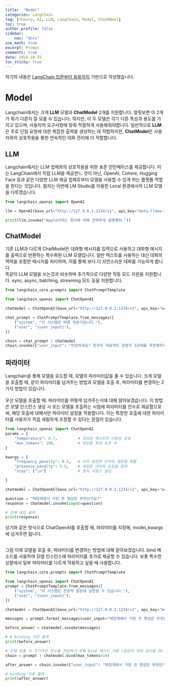 ```yaml
---
title:  "Model"
categories: LangChain
tag: [theory, AI, LLM, LangChain, Model, ChatMdoel]
toc: true
author_profile: false
sidebar:
    nav: "docs"
use_math: true
excerpt: Prompt
comments: true
date: 2024-10-25
toc_sticky: true
---
```

하기의 내용은 <a href="https://wikidocs.net/book/14473" target="_blank">LangChain 입문부터 응용까지</a> 기반으로 작성했습니다.

# Model
Langchain에서는 크게 **LLM** 모델과 **ChatModel** 2개를 지원합니다. 얼핏보면 이 2개가 뭐가 다른지 잘 모를 수 있습니다. 하지만, 이 두 모델은 각기 다른 특성과 용도를 가지고 있으며, 사용자의 요구사항에 맞춰 적절하게 사용해줘야합니다. 일반적으로 **LLM**은 주로 단일 요청에 대한 복잡한 출력을 생성하는 데 적합하지만, **ChatModel**은 사용자와의 상호작용을 통한 연속적인 대화 관리에 더 적합합니다.    

## LLM
Langchain에서는 LLM 업체와의 상호작용을 위한 표준 인턴페이스를 제공합니다. 이는 LangChain에서 직접 LLM을 제공한느 것이 아닌, OpenAI, Cohere, Hugging Face 등과 같은 다양한 LLM 제공 업체로부터 모델을 사용할 수 있게 하는 플랫폼 역할을 한다는 것입니다. 필자는 이번에 LM Studio를 이용한 Local 환경에서의 LLM 모델을 다루겠습니다.   
```python
from langchain_openai import OpenAI

llm = OpenAI(base_url="http://127.0.0.1:1234/v1", api_key="meta-llama-3.1-8b-instruct")

print(llm.invoke("Apple이라는 회사에 대해 간략하게 설명해줘."))
```

## ChatModel
기존 LLM과 다르게 ChatModel은 대화형 메시지를 입력으로 사용하고 대화형 메시지를 출력으로 반환하는 특수화된 LLM 모델입니다. 일반 텍스트를 사용하는 대신 대화의 맥락을 포함한 메시지를 처리하며, 이를 통해 보다 더 자연스러운 대화를 가능하게 합니다.   
똑같이 LLM 모델을 쓰는것과 비슷하며 추가적으로 다양한 작동 모드 지원을 지원합니다. sync, async, batching, streaming 모드 등을 지원합니다.   

```python
from langchain_core.prompts import ChatPromptTemplate

from langchain_openai import ChatOpenAI

chatmodel = ChatOpenAI(base_url="http://127.0.0.1:1234/v1", api_key="meta-llama-3.1-8b-instruct")

chat_prompt = ChatPromptTemplate.from_messages([
    ("system", "이 시스템은 여행 전문가입니다."),
    ("user", "{user_input}"),
])

chain = chat_prompt | chatmodel
chain.invoke({"user_input": "안녕하세요? 한국의 대표적인 관광지 3군데를 추천해주세요."})
```

## 파라미터
Langchain을 통해 모델을 로드할 때, 모델의 파라미터값을 줄 수 있습니다. 크게 모델을 호출할 때, 같이 파라미터를 넘겨주는 방법과 모델을 호출 후, 파라미터를 변경하는 2가지 방법이 있습니다.    
<br>
우선 모델을 호출할 때, 파라미터를 어떻게 넘겨주는지에 대해 알아보겠습니다. 이 방법은 모델 인스턴스 생성 시 또는 모델을 호출하는 시점에 파라미터를 인수로 제공함으로써, 해당 호출에 대해서만 파라미터 설정을 적용합니다. 이는 특정한 호출에 대한 파라미터를 사용자가 직접 세밀하게 조정할 수 있다는 장점이 있습니다.  

```python
from langchain_openai import ChatOpenAI
params = {
    "temperature": 0.7,         # 생성된 텍스트의 다양성 조정
    "max_tokens": 100,          # 생성할 최대 토큰 수    
}

kwargs = {
    "frequency_penalty": 0.5,   # 이미 등장한 단어의 재등장 확률
    "presence_penalty": 0.5,    # 새로운 단어의 도입을 장려
    "stop": ["\n"]              # 정지 시퀀스 설정

}

chatmodel = ChatOpenAI(base_url="http://127.0.0.1:1234/v1", api_key="meta-llama-3.1-8b-instruct", model_kwargs = kwargs)

question = "태양계에서 가장 큰 행성은 무엇인가요?"
response = chatmodel.invoke(input=question)

# 전체 응답 출력
print(response)
```
상기와 같은 방식으로 ChatOpenAI를 호출할 때, 파라미터를 지정해, model_kwargs에 넘겨주면 됩니다.   

<br>
그럼 이제 모델을 호출 후, 파라미터를 변경하는 방법에 대해 알아보겠습니다. bind 메소드를 사용하여 모델 인스턴스에 파라미터를 추가로 제공할 수 있습니다. 보통 특수한 상황에서 일부 파라미터를 다르게 적용하고 싶을 때 사용합니다.    

```python
from langchain_core.prompts import ChatPromptTemplate

from langchain_openai import ChatOpenAI
prompt = ChatPromptTemplate.from_messages([
    ("system", "이 시스템은 천문학 질문에 답변할 수 있습니다."),
    ("user", "{user_input}"),
])

chatmodel = ChatOpenAI(base_url="http://127.0.0.1:1234/v1", api_key="meta-llama-3.1-8b-instruct")

messages = prompt.format_messages(user_input="태양계에서 가장 큰 행성은 무엇인가요?")

before_answer = chatmodel.invoke(messages)

# # binding 이전 출력
print(before_answer)

# 모델 호출 시 추가적인 인수를 전달하기 위해 bind 메서드 사용 (응답의 최대 길이를 10 토큰으로 제한)
chain = prompt | chatmodel.bind(max_tokens=10)

after_answer = chain.invoke({"user_input": "태양계에서 가장 큰 행성은 무엇인가요?"})

# binding 이후 출력
print(after_answer)
```